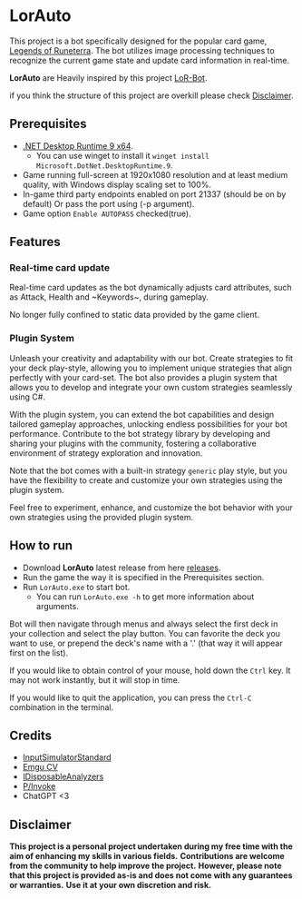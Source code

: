 # LorAuto

This project is a bot specifically designed for the popular card game, [Legends of Runeterra](https://playruneterra.com/en-us/).
The bot utilizes image processing techniques to recognize the current game state and update card information in real-time.

**LorAuto** are Heavily inspired by this project [LoR-Bot](https://github.com/MOj0/LoR-Bot).

if you think the structure of this project are overkill please check [Disclaimer](#disclaimer).

## Prerequisites

- [.NET Desktop Runtime 9 x64](https://dotnet.microsoft.com/en-us/download/dotnet/thank-you/runtime-desktop-9.0.6-windows-x64-installer).
  - You can use winget to install it `winget install Microsoft.DotNet.DesktopRuntime.9`.
- Game running full-screen at 1920x1080 resolution and at least medium quality, with Windows display scaling set to 100%.
- In-game third party endpoints enabled on port 21337 (should be on by default) Or pass the port using (-p argument).
- Game option `Enable AUTOPASS` checked(true).

## Features

### Real-time card update

Real-time card updates as the bot dynamically adjusts card attributes, such as Attack, Health and ~Keywords~, during gameplay.

No longer fully confined to static data provided by the game client.

### Plugin System

Unleash your creativity and adaptability with our bot. Create strategies to fit your deck play-style,
allowing you to implement unique strategies that align perfectly with your card-set.
The bot also provides a plugin system that allows you to develop and integrate your own custom strategies seamlessly using C#.

With the plugin system, you can extend the bot capabilities and design tailored gameplay approaches, unlocking endless possibilities for your bot performance.
Contribute to the bot strategy library by developing and sharing your plugins with the community, fostering a collaborative environment of strategy exploration and innovation.

Note that the bot comes with a built-in strategy `generic` play style, but you have the flexibility to create and customize your own strategies using the plugin system.

Feel free to experiment, enhance, and customize the bot behavior with your own strategies using the provided plugin system.

## How to run

- Download **LorAuto** latest release from here [releases](https://github.com/CorrM/LorAuto/releases).
- Run the game the way it is specified in the Prerequisites section.
- Run `LorAuto.exe` to start bot.
  - You can run `LorAuto.exe -h` to get more information about arguments.

Bot will then navigate through menus and always select the first deck in your collection and select the play button.
You can favorite the deck you want to use, or prepend the deck's name with a '.' (that way it will appear first on the list).

If you would like to obtain control of your mouse, hold down the `Ctrl` key. It may not work instantly, but it will stop in time.

If you would like to quit the application, you can press the `Ctrl-C` combination in the terminal.

## Credits

- [InputSimulatorStandard](https://github.com/GregsStack/InputSimulatorStandard)
- [Emgu CV](https://github.com/emgucv/emgucv)
- [IDisposableAnalyzers](https://github.com/DotNetAnalyzers/IDisposableAnalyzers)
- [P/Invoke](https://github.com/dotnet/pinvoke)
- ChatGPT <3

## Disclaimer

**This project is a personal project undertaken during my free time with the aim of enhancing my skills in various fields.**
**Contributions are welcome from the community to help improve the project.**
**However, please note that this project is provided as-is and does not come with any guarantees or warranties.**
**Use it at your own discretion and risk.**
